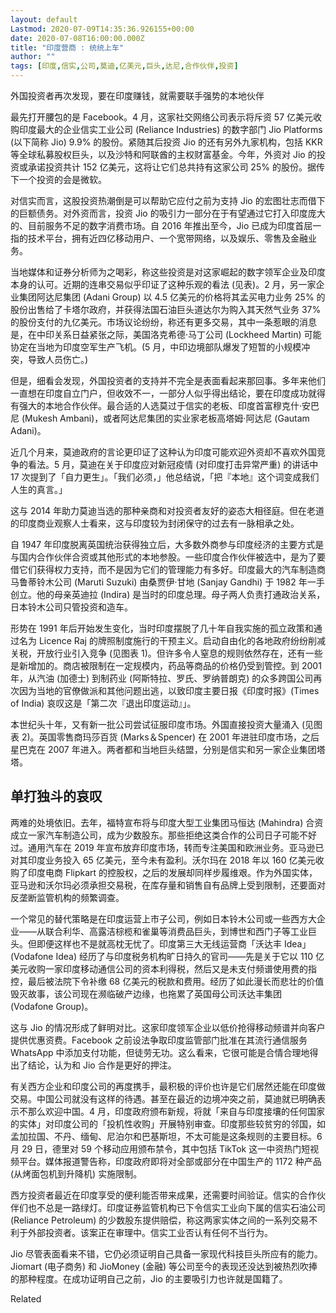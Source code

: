 ```yaml
---
layout: default
Lastmod: 2020-07-09T14:35:36.926155+00:00
date: 2020-07-08T16:00:00.000Z
title: "印度营商 : 统统上车"
author: ""
tags: [印度,信实,公司,莫迪,亿美元,巨头,达尼,合作伙伴,投资]
---
```


外国投资者再次发现，要在印度赚钱，就需要联手强势的本地伙伴

最先打开腰包的是 Facebook。4 月，这家社交网络公司表示将斥资 57 亿美元收购印度最大的企业信实工业公司 (Reliance Industries) 的数字部门 Jio Platforms (以下简称 Jio) 9.9% 的股份。紧随其后投资 Jio 的还有另外九家机构，包括 KKR 等全球私募股权巨头，以及沙特和阿联酋的主权财富基金。今年，外资对 Jio 的投资或承诺投资共计 152 亿美元，这将让它们总共持有这家公司 25% 的股份。据传下一个投资的会是微软。

对信实而言，这股投资热潮倒是可以帮助它应付之前为支持 Jio 的宏图壮志而借下的巨额债务。对外资而言，投资 Jio 的吸引力一部分在于有望通过它打入印度庞大的、目前服务不足的数字消费市场。自 2016 年推出至今，Jio 已成为印度首屈一指的技术平台，拥有近四亿移动用户、一个宽带网络，以及娱乐、零售及金融业务。

当地媒体和证券分析师为之喝彩，称这些投资是对这家崛起的数字领军企业及印度本身的认可。近期的连串交易似乎印证了这种乐观的看法 (见表)。2 月，另一家企业集团阿达尼集团 (Adani Group) 以 4.5 亿美元的价格将其孟买电力业务 25% 的股份出售给了卡塔尔政府，并获得法国石油巨头道达尔为购入其天然气业务 37% 的股份支付的九亿美元。市场议论纷纷，称还有更多交易，其中一条惹眼的消息是，在中印关系日益紧张之际，美国洛克希德·马丁公司 (Lockheed Martin) 可能协定在当地为印度空军生产飞机。(5 月，中印边境部队爆发了短暂的小规模冲突，导致人员伤亡。)

但是，细看会发现，外国投资者的支持并不完全是表面看起来那回事。多年来他们一直想在印度自立门户，但收效不一，一部分人似乎得出结论，要在印度成功就得有强大的本地合作伙伴。最合适的人选莫过于信实的老板、印度首富穆克什·安巴尼 (Mukesh Ambani)，或者阿达尼集团的实业家老板高塔姆·阿达尼 (Gautam Adani)。

近几个月来，莫迪政府的言论更印证了这种认为印度可能欢迎外资却不喜欢外国竞争的看法。5 月，莫迪在关于印度应对新冠疫情 (对印度打击异常严重) 的讲话中 17 次提到了「自力更生」。「我们必须，」他总结说，「把『本地』这个词变成我们人生的真言。」

这与 2014 年助力莫迪当选的那种亲商和对投资者友好的姿态大相径庭。但在老道的印度商业观察人士看来，这与印度较为封闭保守的过去有一脉相承之处。

自 1947 年印度脱离英国统治获得独立后，大多数外商参与印度经济的主要方式是与国内合作伙伴合资或其他形式的本地参股。一些印度合作伙伴被选中，是为了要借它们获得权力支持，而不是因为它们的管理能力有多好。印度最大的汽车制造商马鲁蒂铃木公司 (Maruti Suzuki) 由桑贾伊·甘地 (Sanjay Gandhi) 于 1982 年一手创立。他的母亲英迪拉 (Indira) 是当时的印度总理。母子两人负责打通政治关系，日本铃木公司只管投资和造车。

形势在 1991 年后开始发生变化，当时印度摆脱了几十年自我实施的孤立政策和通过名为 Licence Raj 的牌照制度施行的干预主义。启动自由化的各地政府纷纷削减关税，开放行业引入竞争 (见图表 1)。但许多令人窒息的规则依然存在，还有一些是新增加的。商店被限制在一定规模内，药品等商品的价格仍受到管控。到 2001 年，从汽油 (加德士) 到制药业 (阿斯特拉、罗氏、罗纳普朗克) 的众多跨国公司再次因为当地的官僚做派和其他问题出逃，以致印度主要日报《印度时报》(Times of India) 哀叹这是「第二次『退出印度运动』」。

本世纪头十年，又有新一批公司尝试征服印度市场。外国直接投资大量涌入 (见图表 2)。英国零售商玛莎百货 (Marks＆Spencer) 在 2001 年进驻印度市场，之后星巴克在 2007 年进入。两者都和当地巨头结盟，分别是信实和另一家企业集团塔塔。

单打独斗的哀叹
-------

两难的处境依旧。去年，福特宣布将与印度大型工业集团马恒达 (Mahindra) 合资成立一家汽车制造公司，成为少数股东。那些拒绝这类合作的公司日子可能不好过。通用汽车在 2019 年宣布放弃印度市场，转而专注美国和欧洲业务。亚马逊已对其印度业务投入 65 亿美元，至今未有盈利。沃尔玛在 2018 年以 160 亿美元收购了印度电商 Flipkart 的控股权，之后的发展却同样步履维艰。作为外国实体，亚马逊和沃尔玛必须承担交易税，在库存量和销售自有品牌上受到限制，还要面对反垄断监管机构的频繁调查。

一个常见的替代策略是在印度运营上市子公司，例如日本铃木公司或一些西方大企业——从联合利华、高露洁棕榄和雀巢等消费品巨头，到博世和西门子等工业巨头。但即便这样也不是就高枕无忧了。印度第三大无线运营商「沃达丰 Idea」(Vodafone Idea) 经历了与印度税务机构旷日持久的官司——先是关于它以 110 亿美元收购一家印度移动通信公司的资本利得税，然后又是未支付频谱使用费的指控，最后被法院下令补缴 68 亿美元的税款和费用。经历了如此漫长而悲壮的价值毁灭故事，该公司现在濒临破产边缘，也拖累了英国母公司沃达丰集团 (Vodafone Group)。

这与 Jio 的情况形成了鲜明对比。这家印度领军企业以低价抢得移动频谱并向客户提供优惠资费。Facebook 之前设法争取印度监管部门批准在其流行通信服务 WhatsApp 中添加支付功能，但徒劳无功。这么看来，它很可能是合情合理地得出了结论，认为和 Jio 合作是更好的押注。

有关西方企业和印度公司的再度携手，最积极的评价也许是它们居然还能在印度做交易。中国公司就没有这样的待遇。甚至在最近的边境冲突之前，莫迪就已明确表示不那么欢迎中国。4 月，印度政府颁布新规，将就「来自与印度接壤的任何国家的实体」对印度公司的「投机性收购」开展特别审查。印度那些较贫穷的邻国，如孟加拉国、不丹、缅甸、尼泊尔和巴基斯坦，不太可能是这条规则的主要目标。6 月 29 日，德里对 59 个移动应用颁布禁令，其中包括 TikTok 这一中资热门短视频平台。媒体报道警告称，印度政府即将对全部或部分在中国生产的 1172 种产品 (从烤面包机到升降机) 实施限制。

西方投资者最近在印度享受的便利能否带来成果，还需要时间验证。信实的合作伙伴们也不总是一路绿灯。印度证券监管机构已下令信实工业向下属的信实石油公司 (Reliance Petroleum) 的少数股东提供赔偿，称这两家实体之间的一系列交易不利于外部投资者。该案正在审理中。信实工业否认有任何不当行为。

Jio 尽管表面看来不错，它仍必须证明自己具备一家现代科技巨头所应有的能力。Jiomart (电子商务) 和 JioMoney (金融) 等公司至今的表现还没达到被热烈吹捧的那种程度。在成功证明自己之前，Jio 的主要吸引力也许就是国籍了。

Related

